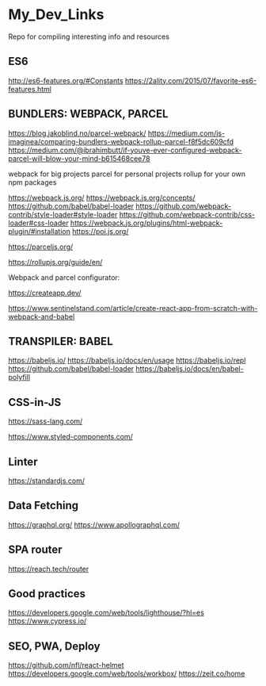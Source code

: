 # My_Dev_Links

Repo for compiling interesting info and resources

## ES6

http://es6-features.org/#Constants
https://2ality.com/2015/07/favorite-es6-features.html

## BUNDLERS: WEBPACK, PARCEL

https://blog.jakoblind.no/parcel-webpack/
https://medium.com/js-imaginea/comparing-bundlers-webpack-rollup-parcel-f8f5dc609cfd
https://medium.com/@ibrahimbutt/if-youve-ever-configured-webpack-parcel-will-blow-your-mind-b615468cee78

webpack for big projects
parcel for personal projects
rollup for your own npm packages

https://webpack.js.org/
https://webpack.js.org/concepts/
https://github.com/babel/babel-loader
https://github.com/webpack-contrib/style-loader#style-loader
https://github.com/webpack-contrib/css-loader#css-loader
https://webpack.js.org/plugins/html-webpack-plugin/#installation
https://poi.js.org/

https://parceljs.org/

https://rollupjs.org/guide/en/

Webpack and parcel configurator:

https://createapp.dev/

https://www.sentinelstand.com/article/create-react-app-from-scratch-with-webpack-and-babel

## TRANSPILER: BABEL

https://babeljs.io/
https://babeljs.io/docs/en/usage
https://babeljs.io/repl
https://github.com/babel/babel-loader
https://babeljs.io/docs/en/babel-polyfill

## CSS-in-JS

https://sass-lang.com/

https://www.styled-components.com/

## Linter

https://standardjs.com/

## Data Fetching

https://graphql.org/
https://www.apollographql.com/

## SPA router

https://reach.tech/router

## Good practices

https://developers.google.com/web/tools/lighthouse/?hl=es
https://www.cypress.io/

## SEO, PWA, Deploy

https://github.com/nfl/react-helmet
https://developers.google.com/web/tools/workbox/
https://zeit.co/home
